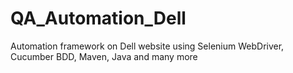 # QA_Automation_Dell
Automation framework on Dell website using Selenium WebDriver, Cucumber BDD, Maven, Java and many more
